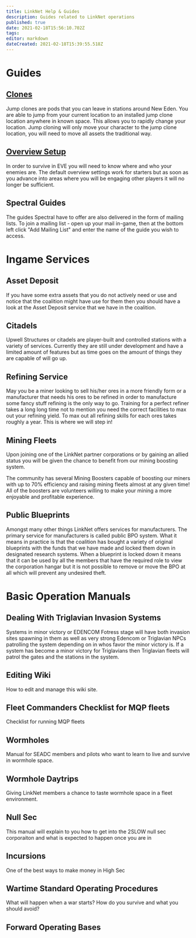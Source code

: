 ```yaml
---
title: LinkNet Help & Guides
description: Guides related to LinkNet operations
published: true
date: 2021-02-18T15:56:10.702Z
tags: 
editor: markdown
dateCreated: 2021-02-18T15:39:55.518Z
---
```


# Guides
## [Clones](/linknet-help-and-guides/clones)
Jump clones are pods that you can leave in stations around New Eden. You are able to jump from your current location to an installed jump clone location anywhere in known space. This allows you to rapidly change your location. Jump cloning will only move your character to the jump clone location, you will need to move all assets the traditional way.

## [Overview Setup](/services/guides/overview)
In order to survive in EVE you will need to know where and who your enemies are. The default overview settings work for starters but as soon as you advance into areas where you will be engaging other players it will no longer be sufficient.

## Spectral Guides
The guides Spectral have to offer are also delivered in the form of mailing lists. To join a mailing list - open up your mail in-game, then at the bottom left click "Add Mailing List" and enter the name of the guide you wish to access.

# Ingame Services

## Asset Deposit
If you have some extra assets that you do not actively need or use and notice that the coalition might have use for them then you should have a look at the Asset Deposit service that we have in the coalition.

## Citadels
Upwell Structures or citadels are player-built and controlled stations with a variety of services. Currently they are still under development and have a limited amount of features but as time goes on the amount of things they are capable of will go up.

## Refining Service
May you be a miner looking to sell his/her ores in a more friendly form or a manufacturer that needs his ores to be refined in order to manufacture some fancy stuff refining is the only way to go. Training for a perfect refiner takes a long long time not to mention you need the correct facilities to max out your refining yield. To max out all refining skills for each ores takes roughly a year. This is where we will step in!

## Mining Fleets
Upon joining one of the LinkNet partner corporations or by gaining an allied status you will be given the chance to benefit from our mining boosting system.

The community has several Mining Boosters capable of boosting our miners with up to 70% efficiency and raising mining fleets almost at any given time! All of the boosters are volunteers willing to make your mining a more enjoyable and profitable experience.

## Public Blueprints
Amongst many other things LinkNet offers services for manufacturers. The primary service for manufacturers is called public BPO system. What it means in practice is that the coalition has bought a variety of original blueprints with the funds that we have made and locked them down in designated research systems. When a blueprint is locked down it means that it can be used by all the members that have the required role to view the corporation hangar but it is not possible to remove or move the BPO at all which will prevent any undesired theft.

# Basic Operation Manuals

## Dealing With Triglavian Invasion Systems
Systems in minor victory or EDENCOM Fotress stage will have both invasion sites spawning in them as well as very strong Edencom or Triglavian NPCs patrolling the system depending on in whos favor the minor victory is. If a system has become a minor victory for Triglavians then Triglavian fleets will patrol the gates and the stations in the system.

## Editing Wiki
How to edit and manage this wiki site.

## Fleet Commanders Checklist for MQP fleets
Checklist for running MQP fleets

## Wormholes
Manual for SEADC members and pilots who want to learn to live and survive in wormhole space.

## Wormhole Daytrips
Giving LinkNet members a chance to taste wormhole space in a fleet environment.

## Null Sec
This manual will explain to you how to get into the 2SLOW null sec corporaiton and what is expected to happen once you are in

## Incursions
One of the best ways to make money in High Sec

## Wartime Standard Operating Procedures
What will happen when a war starts? How do you survive and what you should avoid?

## Forward Operating Bases